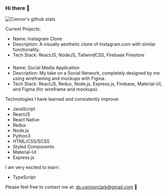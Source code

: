 ### Hi there 👋

![Connor's github stats](https://github-readme-stats.vercel.app/api?username=Voltaire01-W)

Current Projects:
- Name: Instagram Clone
- Description: A visually aesthetic clone of Instagram.com with similar functionality.
- Tech Stack: ReactJS, NodeJS, TailwindCSS, Firebase Firestore

###

- Name: Social Media Application
- Description: My take on a Social Network, completely designed by me using wireframing and mockups with Figma.
- Tech Stack: ReactJS, Redux, Node.js, Express.js, Firebase, Material-UI, and Figma (for wireframe and mockups).

Technologies I have learned and consistently improve:
- JavaScript
- ReactJS
- React Native
- Redux
- Node.js
- Python3
- HTML/CSS/SCSS
- Styled Components
- Material-UI
- Express.js

I am very excited to learn:
- TypeScript

Please feel free to contact me at:
ds.connorclark@gmail.com   📧

<!--
**Voltaire01-W/Voltaire01-W** is a ✨ _special_ ✨ repository because its `README.md` (this file) appears on your GitHub profile.

Here are some ideas to get you started:

- 🔭 I’m currently working on ...
- 🌱 I’m currently learning ...
- 👯 I’m looking to collaborate on ...
- 🤔 I’m looking for help with ...
- 💬 Ask me about ...
- 📫 How to reach me: ...
- 😄 Pronouns: ...
- ⚡ Fun fact: ...
-->
